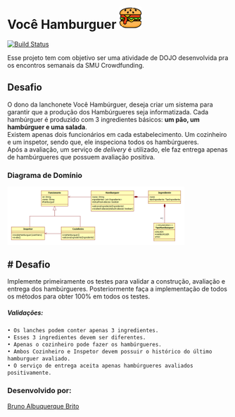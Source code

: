 # Você Hamburguer <img src="./imagens_readme/burger.png" width="50" height="50">

[![Build Status](https://travis-ci.org/brunoalbrito/voce-hamburguer.svg?branch=master)](https://travis-ci.org/brunoalbrito/voce-hamburguer)

Esse projeto tem com objetivo ser uma atividade de DOJO desenvolvida pra os encontros semanais da SMU Crowdfunding. 


## Desafio

O dono da lanchonete Você Hambúrguer, deseja criar um sistema para garantir que a produção dos Hambúrgueres seja informatizada. Cada hambúrguer é produzido com 3 ingredientes básicos: **um pão, um hambúrguer e uma salada**.</br>
Existem apenas dois funcionários em cada estabelecimento. Um cozinheiro e um inspetor, sendo que, ele inspeciona todos os hambúrgueres.</br> 
Após a avaliação, um serviço de *delivery* é utilizado, ele faz entrega apenas de hambúrgueres que possuem avaliação positiva.

### Diagrama de Domínio
<img src="./imagens_readme/diagramaDeClasses.png" width="80%" height="50%">


## # Desafio

Implemente primeiramente os testes para validar a construção, avaliação e entrega dos hambúrgueres. Posteriormente faça a implementação de todos os métodos para obter 100% em todos os testes.

##### Validações:

    • Os lanches podem conter apenas 3 ingredientes.
    • Esses 3 ingredientes devem ser diferentes.
    • Apenas o cozinheiro pode fazer os hambúrgueres. 
    • Ambos Cozinheiro e Inspetor devem possuir o histórico do último hamburguer avaliado.
    • O serviço de entrega aceita apenas hambúrgueres avaliados positivamente.

### Desenvolvido por: 
[Bruno Albuquerque Brito](https://www.linkedin.com/in/bruno-albuquerque-brito-07258590)
